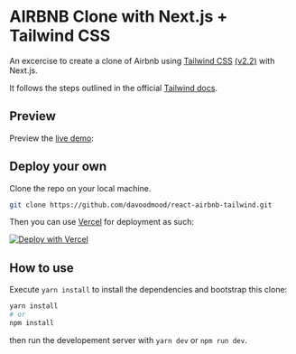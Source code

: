 # AIRBNB Clone with Next.js + Tailwind CSS 

An excercise to create a clone of Airbnb using [Tailwind CSS](https://tailwindcss.com/) [(v2.2)](https://blog.tailwindcss.com/tailwindcss-2-2) with Next.js. 

It follows the steps outlined in the official [Tailwind docs](https://tailwindcss.com/docs/guides/nextjs).

## Preview

Preview the [live demo](https://react-airbnb-tailwind-e3foq4xga-davoodmood.vercel.app/):


## Deploy your own

Clone the repo on your local machine.

```bash
git clone https://github.com/davoodmood/react-airbnb-tailwind.git
```

Then you can use [Vercel](https://vercel.com) for deployment as such:

[![Deploy with Vercel](https://vercel.com/button)](https://vercel.com/new/git/external?repository-url=https://github.com/davoodmood/react-airbnb-tailwind)

## How to use

Execute `yarn install` to install the dependencies and bootstrap this clone:

```bash
yarn install
# or
npm install 
```

then run the developement server with `yarn dev` or `npm run dev`.